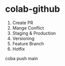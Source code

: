 # colab-github
1. Create PR
2. Mange Conflict
3. Staging & Production
4. Versioning
5. Feature Branch
6. Hotfix

coba push main
